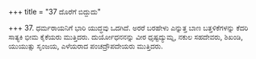+++
title = "37 ದೊರೆಗೆ ಬಿದ್ದುದು"

+++
37. ಧರ್ಮರಾಯನಿಗೆ ಭಾರಿ ಯುದ್ಧವು ಒದಗಿದೆ. ಅರರೆ ಬರಹೇಳು ಎನ್ನುತ್ತ ಬಾಣ ಬತ್ತಳಿಕೆಗಳನ್ನು ಕೆದರಿ ಸಾತ್ಯಕಿ ಭೀಮ ಕೈಕೆಯರು ಮುತ್ತಿದರು. ದುರ್ಯೋಧನನನ್ನು ವೀರ ಧೃಷ್ಟದ್ಯುಮ್ನ, ನಕುಲ ಸಹದೇವರು, ಶಿಖಂಡಿ, ಯುಯುತ್ಸು ಸೃಂಜಯ, ಎಳೆಯರಾದ ಪಂಚದ್ರೌಪದೇಯರು ಮುತ್ತಿದರು.